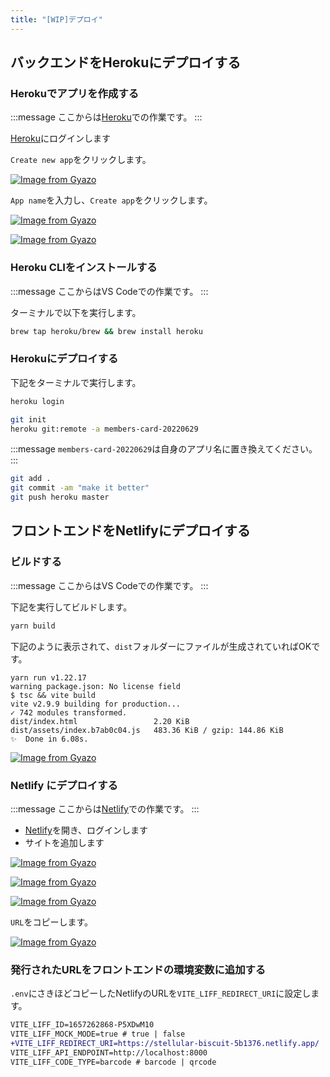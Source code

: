 ```yaml
---
title: "[WIP]デプロイ"
---
```


## バックエンドをHerokuにデプロイする

### Herokuでアプリを作成する

:::message
ここからは[Heroku](https://id.heroku.com/login)での作業です。
:::

[Heroku](https://id.heroku.com/login)にログインします

`Create new app`をクリックします。

[![Image from Gyazo](https://i.gyazo.com/e7baae6165d1bf68f0cd16b42225bf2f.png)](https://gyazo.com/e7baae6165d1bf68f0cd16b42225bf2f)

`App name`を入力し、`Create app`をクリックします。

[![Image from Gyazo](https://i.gyazo.com/ac3a683f4ec2cacbfd8534e3b33f02f3.png)](https://gyazo.com/ac3a683f4ec2cacbfd8534e3b33f02f3)

[![Image from Gyazo](https://i.gyazo.com/a1beff45a6d12cc365de852d15747a78.png)](https://gyazo.com/a1beff45a6d12cc365de852d15747a78)

### Heroku CLIをインストールする

:::message
ここからはVS Codeでの作業です。
:::

ターミナルで以下を実行します。

```bash
brew tap heroku/brew && brew install heroku
```

### Herokuにデプロイする

下記をターミナルで実行します。

```bash
heroku login

git init
heroku git:remote -a members-card-20220629
```

:::message
`members-card-20220629`は自身のアプリ名に置き換えてください。
:::

```bash
git add .
git commit -am "make it better"
git push heroku master
```

## フロントエンドをNetlifyにデプロイする

### ビルドする

:::message
ここからはVS Codeでの作業です。
:::

下記を実行してビルドします。

```bash
yarn build
```

下記のように表示されて、`dist`フォルダーにファイルが生成されていればOKです。

```log
yarn run v1.22.17
warning package.json: No license field
$ tsc && vite build
vite v2.9.9 building for production...
✓ 742 modules transformed.
dist/index.html                 2.20 KiB
dist/assets/index.b7ab0c04.js   483.36 KiB / gzip: 144.86 KiB
✨  Done in 6.08s.
```

[![Image from Gyazo](https://i.gyazo.com/361077db0c17057a36b29feb95e5241f.png)](https://gyazo.com/361077db0c17057a36b29feb95e5241f)

### Netlify にデプロイする

:::message
ここからは[Netlify](https://www.netlify.com/)での作業です。
:::

- [Netlify](https://www.netlify.com/)を開き、ログインします
- サイトを追加します

[![Image from Gyazo](https://i.gyazo.com/929f76e20b42ebf16c1687874f76f8af.png)](https://gyazo.com/929f76e20b42ebf16c1687874f76f8af)

[![Image from Gyazo](https://i.gyazo.com/2cf9382527729992a242e078681cf155.png)](https://gyazo.com/2cf9382527729992a242e078681cf155)

[![Image from Gyazo](https://i.gyazo.com/7aa090e4c5f53d7580237b5d0ce52dad.png)](https://gyazo.com/7aa090e4c5f53d7580237b5d0ce52dad)

`URL`をコピーします。

[![Image from Gyazo](https://i.gyazo.com/05b4f00e3a3d4e92ed11a2ab48adba33.png)](https://gyazo.com/05b4f00e3a3d4e92ed11a2ab48adba33)

### 発行されたURLをフロントエンドの環境変数に追加する

`.env`にさきほどコピーしたNetlifyのURLを`VITE_LIFF_REDIRECT_URI`に設定します。

```diff
VITE_LIFF_ID=1657262868-P5XDwM10
VITE_LIFF_MOCK_MODE=true # true | false
+VITE_LIFF_REDIRECT_URI=https://stellular-biscuit-5b1376.netlify.app/
VITE_LIFF_API_ENDPOINT=http://localhost:8000
VITE_LIFF_CODE_TYPE=barcode # barcode | qrcode
```

